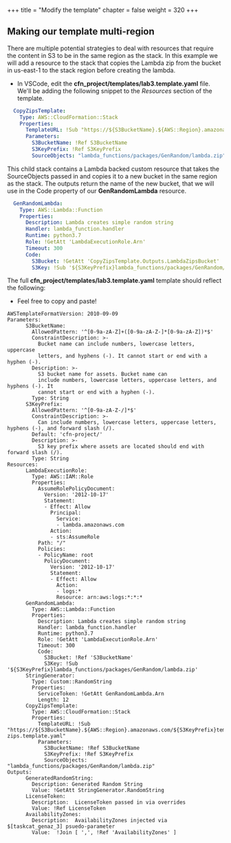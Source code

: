 +++
title = "Modify the template"
chapter = false
weight = 320
+++


## Making our template multi-region
There are multiple potential strategies to deal with resources that require the content
in S3 to be in the same region as the stack. In this example we will add a resource to 
the stack that copies the Lambda zip from the bucket in us-east-1 to the stack region 
before creating the lambda.

* In VSCode, edit the **cfn_project/templates/lab3.template.yaml** file. We'll be adding 
the following snippet to the _Resources_ section of the template.

```yaml
  CopyZipsTemplate:
    Type: AWS::CloudFormation::Stack
    Properties:
      TemplateURL: !Sub "https://${S3BucketName}.${AWS::Region}.amazonaws.com/${S3KeyPrefix}templates/copy-zips.template.yaml"
      Parameters:
        S3BucketName: !Ref S3BucketName
        S3KeyPrefix: !Ref S3KeyPrefix
        SourceObjects: "lambda_functions/packages/GenRandom/lambda.zip"
```

This child stack contains a Lambda backed custom resource that takes the SourceObjects 
passed in and copies it to a new bucket in the same region as the stack. The outputs 
return the name of the new bucket, that we will use in the Code property of our 
**GenRandomLambda** resource.

```yaml
  GenRandomLambda:
    Type: AWS::Lambda::Function
    Properties:
      Description: Lambda creates simple random string
      Handler: lambda_function.handler
      Runtime: python3.7
      Role: !GetAtt 'LambdaExecutionRole.Arn'
      Timeout: 300
      Code:
        S3Bucket: !GetAtt 'CopyZipsTemplate.Outputs.LambdaZipsBucket'
        S3Key: !Sub '${S3KeyPrefix}lambda_functions/packages/GenRandom/lambda.zip'
```

The full **cfn_project/templates/lab3.template.yaml** template should reflect the 
following:

* Feel free to copy and paste!

```
AWSTemplateFormatVersion: 2010-09-09
Parameters:
      S3BucketName:
        AllowedPattern: '^[0-9a-zA-Z]+([0-9a-zA-Z-]*[0-9a-zA-Z])*$'
        ConstraintDescription: >-
          Bucket name can include numbers, lowercase letters, uppercase
          letters, and hyphens (-). It cannot start or end with a hyphen (-).
        Description: >-
          S3 bucket name for assets. Bucket name can
          include numbers, lowercase letters, uppercase letters, and hyphens (-). It
          cannot start or end with a hyphen (-).
        Type: String
      S3KeyPrefix:
        AllowedPattern: '^[0-9a-zA-Z-/]*$'
        ConstraintDescription: >-
          Can include numbers, lowercase letters, uppercase letters, hyphens (-), and forward slash (/).
        Default: 'cfn-project/'
        Description: >-
          S3 key prefix where assets are located should end with forward slash (/).
        Type: String
Resources:
      LambdaExecutionRole:
        Type: AWS::IAM::Role
        Properties:
          AssumeRolePolicyDocument:
            Version: '2012-10-17'
            Statement:
            - Effect: Allow
              Principal:
                Service:
                - lambda.amazonaws.com
              Action:
              - sts:AssumeRole
          Path: "/"
          Policies:
          - PolicyName: root
            PolicyDocument:
              Version: '2012-10-17'
              Statement:
              - Effect: Allow
                Action:
                - logs:*
                Resource: arn:aws:logs:*:*:*
      GenRandomLambda:
        Type: AWS::Lambda::Function
        Properties:
          Description: Lambda creates simple random string
          Handler: lambda_function.handler
          Runtime: python3.7
          Role: !GetAtt 'LambdaExecutionRole.Arn'
          Timeout: 300
          Code:
            S3Bucket: !Ref 'S3BucketName'
            S3Key: !Sub '${S3KeyPrefix}lambda_functions/packages/GenRandom/lambda.zip'
      StringGenerator:
        Type: Custom::RandomString
        Properties:
          ServiceToken: !GetAtt GenRandomLambda.Arn
          Length: 12
      CopyZipsTemplate:
        Type: AWS::CloudFormation::Stack
        Properties:
          TemplateURL: !Sub "https://${S3BucketName}.${AWS::Region}.amazonaws.com/${S3KeyPrefix}templates/copy-zips.template.yaml"
          Parameters:
            S3BucketName: !Ref S3BucketName
            S3KeyPrefix: !Ref S3KeyPrefix
            SourceObjects: "lambda_functions/packages/GenRandom/lambda.zip"
Outputs:
      GeneratedRandomString:
        Description: Generated Random String
        Value: !GetAtt StringGenerator.RandomString
      LicenseToken:
        Description:  LicenseToken passed in via overrides
        Value: !Ref LicenseToken
      AvailabilityZones:
        Description:  AvailabilityZones injected via $[taskcat_genaz_3] psuedo-parameter
        Value:  !Join [ ',', !Ref 'AvailabilityZones' ]
```
